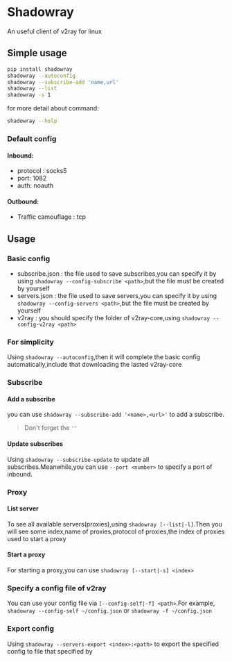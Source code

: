 # Shadowray
An useful client of v2ray for linux

## Simple usage
```bash
pip install shadowray
shadowray --autoconfig
shadowray --subscribe-add 'name,url'
shadowray --list
shadowray -s 1
```
for more detail about command:
```bash
shadowray --help
```
### Default config
#### Inbound:
+ protocol : socks5
+ port: 1082
+ auth: noauth
#### Outbound:
+ Traffic camouflage : tcp
## Usage
### Basic config
+ subscribe.json : the file used to save subscribes,you can specify it by using `shadowray --config-subscribe <path>`,but the file must be created by yourself
+ servers.json : the file used to save servers,you can specify it by using `shadowray --config-servers <path>`,but the file must be created by yourself
+ v2ray : you should specify the folder of v2ray-core,using `shadowray --config-v2ray <path>`

### For simplicity
Using `shadowray --autoconfig`,then it will complete the basic config automatically,include that downloading the lasted v2ray-core

### Subscribe
#### Add a subscribe
you can use `shadowray --subscribe-add '<name>,<url>'` to add a subscribe.
> Don't forget the `''`

#### Update subscribes
Using `shadowray --subscribe-update` to update all subscribes.Meanwhile,you can use `--port <number>` to specify a port of inbound.

### Proxy
#### List server
To see all available servers(proxies),using `shadowray [--list|-l]`.Then you will see some index,name of proxies,protocol of proxies,the index of proxies used to start a proxy

#### Start a proxy
For starting a proxy,you can use `shadowray [--start|-s] <index>`
### Specify a config file of v2ray
You can use your config file via `[--config-self|-f] <path>`.For example,
`shadowray --config-self ~/config.json` or `shadowray -f ~/config.json`
### Export config
Using `shadowray --servers-export <index>:<path>` to export the specified config to file that specified by <path>

